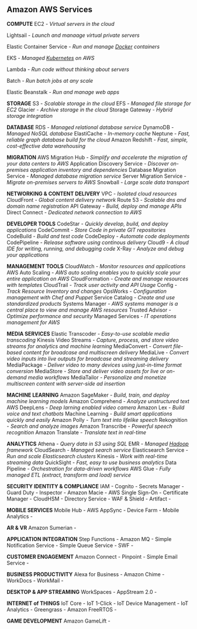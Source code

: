 ## Amazon AWS Services

**COMPUTE**
EC2 - *Virtual servers in the cloud*

Lightsail - *Launch and manaage virtual private servers*

Elastic Container Service - *Run and manage [Docker](https://www.docker.com/) containers*

EKS - *Managed [Kubernetes](https://kubernetes.io/) on AWS*

Lambda - *Run code without thinking about servers*

Batch - *Run batch jobs at any scale*

Elastic Beanstalk - *Run and manage web apps*

**STORAGE**
S3 - *Scalable storage in the cloud*
EFS - *Managed file storage for EC2*
Glacier - *Archive storage in the cloud*
Storage Gateway - *Hybrid storage integration*

**DATABASE**
RDS - *Managed relational database service*
DynamoDB - *Managed NoSQL database*
ElastiCache - *In-memory cache*
Neptune - *Fast, reliable graph database build for the cloud*
Amazon Redshift - *Fast, simple, cost-effective data warehousing*

**MIGRATION**
AWS Migration Hub - *Simplify and accelerate the migration of your data centers to AWS*
Application Discovery Service - *Discover on-premises application inventory and dependencies*
Database Migration Service - *Managed database migration service*
Server Migration Service - *Migrate on-premises servers to AWS*
Snowball - *Large scale data transport*

**NETWORKING & CONTENT DELIVERY**
VPC - *Isolated cloud resources*
CloudFront - *Global content delivery network*
Route 53 - *Scalable dns and domain name registration*
API Gateway - *Build, deploy and manage APIs*
Direct Connect - *Dedicated network connection to AWS*

**DEVELOPER TOOLS**
CodeStar - *Quickly develop, build, and deploy applications*
CodeCommit - *Store Code in private GIT repositories*
CodeBuild - *Build and test code*
CodeDeploy - *Automate code deployments*
CodePipeline - *Release software using continous delivery*
Cloud9 - *A cloud IDE for writing, running, and debugging code*
X-Ray - *Analyze and debug your applications*

**MANAGEMENT TOOLS**
CloudWatch - *Monitor resources and applications*
AWS Auto Scaling - *AWS auto scaling enables you to quickly scale your entire application on AWS*
CloudFormation - *Create and manage resources with templates*
CloudTrail - *Track user activity and API Usage*
Config - *Track Resource Inventory and changes*
OpsWorks - *Configuration management with Chef and Puppet*
Service Catalog - *Create and use standardized products*
Systems Manager - *AWS systems manager is a central place to view and manage AWS resources* 
Trusted Advisor - *Optimize performance and security*
Managed Services - *IT operations management for AWS*

**MEDIA SERVICES**
Elastic Transcoder - *Easy-to-use scalable media transcoding*
Kinesis Video Streams - *Capture, process, and store video streams for analytics and machine learning*
MediaConvert - *Convert file-based content for broadcase and multiscreen delivery*
MediaLive - *Convert video inputs into live outputs for broadcase and streaming delivery*
MediaPackage - *Deliver video to many devices using just-in-time format conversion*
MediaStore - *Store and deliver video assets for live or on-demand media workflows*
MediaTailor - *Personalize and monetize multiscreen content with server-side ad insertion*

**MACHINE LEARNING**
Amazon SageMaker - *Build, train, and deploy machine learning models*
Amazon Comprehend - *Analyze unstructured text*
AWS DeepLens - *Deep larning enabled video camera*
Amazon Lex - *Build voice and text chatbots*
Machine Learning - *Build smart applications quickly and easily*
Amazon Polly - *Turn text into lifelike speech*
Rekognition - *Search and analyze images*
Amazon Transcribe - *Powerful speech recognition*
Amazon Translate - *Translate text in real-time*

**ANALYTICS**
Athena - *Query data in S3 using SQL*
EMR - *Managed [Hadoop](http://hadoop.apache.org/) framework*
CloudSearch - *Managed search service*
Elasticsearch Service - *Run and scale Elasticsearch clusters*
Kinesis - *Work with real-time streaming data*
QuickSight - *Fast, easy to use business analytics*
Data Pipeline - *Orchestration for data-driven workflows*
AWS Glue - *Fully managed ETL (extract, transform and load) service*

**SECURITY IDENTITY & COMPLIANCE**
IAM - 
Cognito - 
Secrets Manager - 
Guard Duty - 
Inspector - 
Amazon Macie - 
AWS Single Sign-On - 
Certificate Manager - 
CloudHSM - 
Directory Service - 
WAF & Shield - 
Artifact - 

**MOBILE SERVICES**
Mobile Hub - 
AWS AppSync - 
Device Farm - 
Mobile Analytics - 

**AR & VR**
Amazon Sumerian - 

**APPLICATION INTEGRATION**
Step Functions - 
Amazon MQ - 
Simple Notification Service - 
Simple Queue Service - 
SWF - 

**CUSTOMER ENGAGEMENT**
Amazon Connect - 
Pinpoint - 
Simple Email Service - 

**BUSINESS PRODUCTIVITY**
Alexa for Business - 
Amazon Chime - 
WorkDocs - 
WorkMail - 

**DESKTOP & APP STREAMING**
WorkSpaces - 
AppStream 2.0 - 

**INTERNET of THINGS**
IoT Core - 
IoT 1-Click - 
IoT Device Management - 
IoT Analytics - 
Greengrass - 
Amazon FreeRTOS - 

**GAME DEVELOPMENT**
Amazon GameLift - 



<!--stackedit_data:
eyJoaXN0b3J5IjpbMjU4NTA2MzQxXX0=
-->
